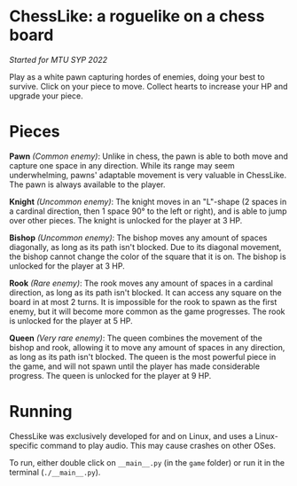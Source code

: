 # ChessLike: a roguelike on a chess board
*Started for MTU SYP 2022*

Play as a white pawn capturing hordes of enemies, doing your best to survive. Click on your piece to move. Collect hearts to increase your HP and upgrade your piece.

# Pieces
**Pawn** *(Common enemy)*:
Unlike in chess, the pawn is able to both move and capture one space in any direction. While its range may seem underwhelming, pawns' adaptable movement is very valuable in ChessLike.
The pawn is always available to the player.

**Knight** *(Uncommon enemy)*:
The knight moves in an "L"-shape (2 spaces in a cardinal direction, then 1 space 90° to the left or right), and is able to jump over other pieces.
The knight is unlocked for the player at 3 HP.

**Bishop** *(Uncommon enemy)*:
The bishop moves any amount of spaces diagonally, as long as its path isn't blocked. Due to its diagonal movement, the bishop cannot change the color of the square that it is on.
The bishop is unlocked for the player at 3 HP.

**Rook** *(Rare enemy)*:
The rook moves any amount of spaces in a cardinal direction, as long as its path isn't blocked. It can access any square on the board in at most 2 turns. It is impossible for the rook to spawn as the first enemy, but it will become more common as the game progresses.
The rook is unlocked for the player at 5 HP.

**Queen** *(Very rare enemy)*:
The queen combines the movement of the bishop and rook, allowing it to move any amount of spaces in any direction, as long as its path isn't blocked. The queen is the most powerful piece in the game, and will not spawn until the player has made considerable progress.
The queen is unlocked for the player at 9 HP.

# Running
ChessLike was exclusively developed for and on Linux, and uses a Linux-specific command to play audio. This may cause crashes on other OSes.

To run, either double click on `__main__.py` (in the `game` folder) or run it in the terminal (`./__main__.py`).